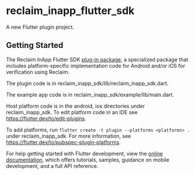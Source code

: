 # reclaim_inapp_flutter_sdk

A new Flutter plugin project.

## Getting Started

The Reclaim InApp Flutter SDK [plug-in package](https://flutter.dev/to/develop-plugins),
a specialized package that includes platform-specific implementation code for
Android and/or iOS for verification using Reclaim.

The plugin code is in reclaim_inapp_sdk/lib/reclaim_inapp_sdk.dart.

The example app code is in reclaim_inapp_sdk/example/lib/main.dart.

Host platform code is in the android, ios directories under reclaim_inapp_sdk.
To edit platform code in an IDE see https://flutter.dev/to/edit-plugins.

To add platforms, run `flutter create -t plugin --platforms <platforms> .` under reclaim_inapp_sdk.
For more information, see https://flutter.dev/to/pubspec-plugin-platforms.

For help getting started with Flutter development, view the
[online documentation](https://docs.flutter.dev), which offers tutorials,
samples, guidance on mobile development, and a full API reference.
